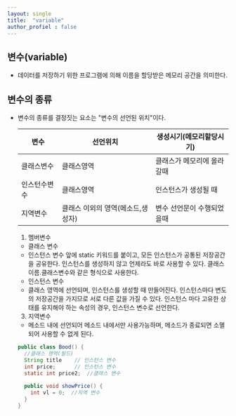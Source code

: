 ```yaml
---
layout: single
title:  "variable"
author_profiel : false
---
```


## 변수(variable)
 - 데이터를 저장하기 위한 프로그램에 의해 이름을 할당받은 메모리 공간을 의미한다.

 ## 변수의 종류
- 변수의 종류를 결정짓는 요소는 "변수의 선언된 위치"이다.

    |변수|선언위치|생성시기(메모리할당시기)|
    |-------|------|--------|
    |클래스변수|클래스영역|클래스가 메모리에 올라갈때|
    |인스턴수변수|클래스영역|인스턴스가 생성될 때|
    |지역변수|클래스 이외의 영역(메소드,생성자)|변수 선언문이 수행되었을때|


  1. 멤버변수
    * 클래스 변수
    - 인스턴스 변수 앞에 static 키워드를 붙이고, 모든 인스턴스가 공통된 저장공간을 공유한다. 인스턴스를 생성하지 않고 언제라도 바로 사용할 수 있다. 클래스이름.클래스변수와 같은 형식으로 사용한다.
    * 인스턴스 변수
    - 클래스 영역에 선언되며, 인스턴스를 생성할 때 만들어진다. 인스턴스마다 변도의 저장공간을 가지므로 서로 다른 값을 가질 수 있다. 인스턴스 마다 고유한 상태를 유지해야 하는 속성의 경우, 인스턴스 변수로 선언한다.
  3. 지역변수
  - 메소드 내에 선언되어 메소드 내에서만 사용가능하며, 메소드가 종료되면 소멸되어 사용할 수 없게 된다. 

  ```java
  public class Bood() {
    //클래스 영역(필드)
    String title    // 인스턴스 변수
    int price;      // 인스턴스 변수
    static int price2;  //클래스 변수
 
    public void showPrice() {
      int vl = 0;  //지역 변수
    }
  }
  ```